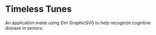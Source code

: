 # Timeless Tunes
An application made using Elm GraphicSVG to help recognize cognitive disease in seniors.
